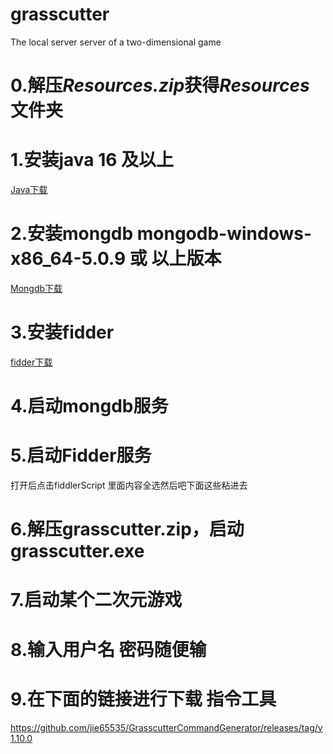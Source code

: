 # grasscutter
The local server server of a two-dimensional game
# 0.解压*Resources.zip*获得*Resources*文件夹
# 1.安装java 16 及以上
[Java下载](https://www.oracle.com/cn/java/technologies/downloads/)
# 2.安装mongdb mongodb-windows-x86_64-5.0.9  或 以上版本
[Mongdb下载](https://www.mongodb.com/try/download/community)
# 3.安装fidder
[fidder下载](https://www.telerik.com/download/fiddler)
# 4.启动mongdb服务
# 5.启动Fidder服务
打开后点击fiddlerScript
里面内容全选然后吧下面这些粘进去


# 6.解压grasscutter.zip，启动grasscutter.exe
# 7.启动某个二次元游戏
# 8.输入用户名 密码随便输
# 9.在下面的链接进行下载 指令工具
https://github.com/jie65535/GrasscutterCommandGenerator/releases/tag/v1.10.0
